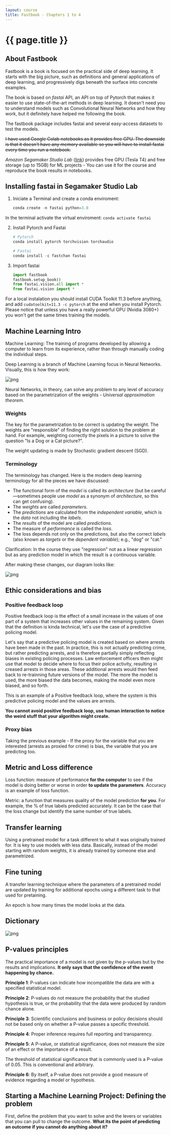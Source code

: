 ```yaml
---
layout: course
title: Fastbook - Chapters 1 to 4
---
```


{{ page.title }}
================

## About Fastbook

Fastbook is a book is focused on the practical side of deep learning. It starts with the big picture, such as definitions and general applications of deep learning, and progressively digs beneath the surface into concrete examples.

The book is based on *fastai* API, an API on top of Pytorch that makes it easier to use state-of-the-art methods in deep learning. It doesn't need you to understand models such as Convolutional Neural Networks and how they work, but it definitely have helped me following the book.

The fastbook package includes fastai and several easy-access datasets to test the models.

<strike>I have used Google Colab notebooks as it provides free GPU. The downside is that it doesn't have any memory available so you will have to install fastai every time you run a notebook.</strike>

*Amazon Segamaker Studio Lab* ([link](https://aws.amazon.com/sagemaker/studio-lab/)) provides free GPU (Tesla T4) and free storage (up to 15GB) for ML projects - You can use it for the course and reproduce the book results in notebooks.

## Installing fastai in Segamaker Studio Lab

1. Iniciate a Terminal and create a conda enviroment:

    ```python
    conda create -n fastai python=3.8
    ```
In the terminal activate the virtual enviroment: `conda activate fastai`

2. Install Pytorch and Fastai

    ```python
    # Pytorch
    conda install pytorch torchvision torchaudio
    ```

    ```python
    # Fastai
    conda install -c fastchan fastai
    ```

3. Import fastai

    ```python
    import fastbook
    fastbook.setup_book()
    from fastai.vision.all import *
    from fastai.vision import *
    ```

For a local instalation you should install CUDA Toolkit 11.3 before anything, and add `cudatoolkit=11.3 -c pytorch` at the end when you install Pytorch. Please notice that unless you have a really powerful GPU (Nvidia 3080+) you won't get the same times training the models.

## Machine Learning Intro

Machine Learning: The training of programs developed by allowing a computer to learn from its experience, rather than through manually coding the individual steps.

Deep Learning is a branch of Machine Learning focus in Neural Networks. Visually, this is how they work:

![png](/images/Fastbook/Chapter_1-4/2.png)


Neural Networks, in theory, can solve any problem to any level of accuracy based on the parametrization of the weights - *Universal approximation theorem*.


### Weights

The key for the parametrization to be correct is updating the weight. The weights are "responsible" of finding the right solution to the problem at hand. For example, weighting correctly the pixels in a picture to solve the question "Is a Dog or a Cat picture?".

The weight updating is made by Stochastic gradient descent (SGD).

### Terminology

The terminology has changed. Here is the modern deep learning terminology for all the pieces we have discussed:


- The functional form of the *model* is called its *architecture* (but be careful—sometimes people use *model* as a synonym of *architecture*, so this can get confusing).
- The *weights* are called *parameters*.
- The *predictions* are calculated from the *independent variable*, which is the *data* not including the *labels*.
- The *results* of the model are called *predictions*.
- The measure of *performance* is called the *loss*.
- The loss depends not only on the predictions, but also the correct *labels* (also known as *targets* or the *dependent variable*); e.g., "dog" or "cat."

Clarification: In the course they use "regression" not as a linear regression but as any prediction model in which the result is a continuous variable.

After making these changes, our diagram looks like:

![png](/images/Fastbook/Chapter_1-4/3.png)

## Ethic considerations and bias

### Positive feedback loop


Positive feedback loop is the effect of a small increase in the values of one part of a system that increases other values in the remaining system. Given that the definition is kinda technical, let's use the case of a predictive policing model.

Let's say that a predictive policing model is created based on where arrests have been made in the past. In practice, this is not actually predicting crime, but rather predicting arrests, and is therefore partially simply reflecting biases in existing policing processes. Law enforcement officers then might use that model to decide where to focus their police activity, resulting in creased arrests in those areas. These additional arrests would then feed back to re-trainning future versions of the model. The more the model is used, the more biased the data becomes, making the model even more biased, and so forth.

This is an example of a Positive feedback loop, where the system is this predictive policing model and the values are arrests.

**You cannot avoid positive feedback loop, use human interaction to notice the weird stuff that your algorithm might create.**

### Proxy bias

Taking the previous example - If the proxy for the variable that you are interested (arrests as proxied for crime) is bias, the variable that you are predicting too.

## Metric and Loss difference

Loss function: measure of performance **for the computer** to see if the model is doing better or worse in order **to update the parameters**. Accuracy is an example of loss function.

Metric: a function that measures quality of the model prediction **for you**. For example, the % of true labels predicted accurately. It can be the case that the loss change but identify the same number of true labels.

## Transfer learning

Using a pretrained model for a task different to what it was originally trained for. It is key to use models with less data. Basically, instead of the model starting with random weights, it is already trained by someone else and parametrized.

## Fine tuning

A transfer learning technique where the parameters of a pretrained model are updated by training for additional epochs using a different task to that used for pretaining.

An epoch is how many times the model looks at the data.

##  Dictionary

![png](/images/Fastbook/Chapter_1-4/4.png)

## P-values principles

The practical importance of a model is not given by the p-values but by the results and implications. **It only says that the confidence of the event happening by chance.**

**Principle 1**: P-values can indicate how incompatible the data are with a specified statistical model.

**Principle 2**: P-values do not measure the probability that the studied hypothesis is true, or the probability that the data were produced by random chance alone.

**Principle 3**: Scientific conclusions and business or policy decisions should not be based only on whether a P-value passes a specific threshold.

**Principle 4**: Proper inference requires full reporting and transparency.

**Principle 5**: A P-value, or statistical significance, does not measure the size of an effect or the importance of a result.

The threshold of statistical significance that is commonly used is a P-value of 0.05. This is conventional and arbitrary.

**Principle 6**: By itself, a P-value does not provide a good measure of evidence regarding a model or hypothesis.


## Starting a Machine Learning Project: Defining the problem

First, define the problem that you want to solve and the levers or variables that you can pull to change the outcome. **What its the point of predicting an outcome if you cannot do anything about it?**

